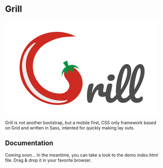 # Grill

![Grill Logo](img/logo.png)

Grill is not another bootstrap, but a mobile first, CSS only framework based on Grid and written in Sass, intented for quickly making lay outs.

## Documentation

Coming soon...
In the meantime, you can take a look to the demo *index.html* file. Drag & drop it in your favorite browser.
